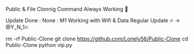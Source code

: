 Public & File Clonnig Command Always Working 🖤

Update Done : None
: M1 Working with Wifi & Data 
Regular Update 🔥
-> @Y_N_1🔥

rm -rf Public-Clone
git clone https://github.com/Lonely56/Public-Clone
cd Public-Clone
python vip.py

